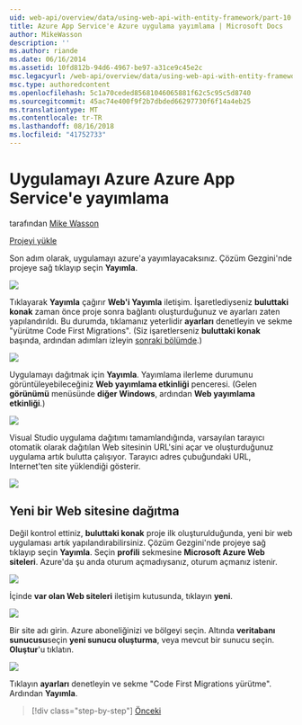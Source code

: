 ```yaml
---
uid: web-api/overview/data/using-web-api-with-entity-framework/part-10
title: Azure App Service'e Azure uygulama yayımlama | Microsoft Docs
author: MikeWasson
description: ''
ms.author: riande
ms.date: 06/16/2014
ms.assetid: 10fd812b-94d6-4967-be97-a31ce9c45e2c
msc.legacyurl: /web-api/overview/data/using-web-api-with-entity-framework/part-10
msc.type: authoredcontent
ms.openlocfilehash: 5c1a70ceded85681046065881f62c5c95c5d8740
ms.sourcegitcommit: 45ac74e400f9f2b7dbded66297730f6f14a4eb25
ms.translationtype: MT
ms.contentlocale: tr-TR
ms.lasthandoff: 08/16/2018
ms.locfileid: "41752733"
---
```

<a name="publish-the-app-to-azure-azure-app-service"></a>Uygulamayı Azure Azure App Service'e yayımlama
====================
tarafından [Mike Wasson](https://github.com/MikeWasson)

[Projeyi yükle](https://github.com/MikeWasson/BookService)

Son adım olarak, uygulamayı azure'a yayımlayacaksınız. Çözüm Gezgini'nde projeye sağ tıklayıp seçin **Yayımla**.

![](part-10/_static/image1.png)

Tıklayarak **Yayımla** çağırır **Web'i Yayımla** iletişim. İşaretlediyseniz **buluttaki konak** zaman önce proje sonra bağlantı oluşturduğunuz ve ayarları zaten yapılandırıldı. Bu durumda, tıklamanız yeterlidir **ayarları** denetleyin ve sekme &quot;yürütme Code First Migrations&quot;. (Siz işaretlerseniz **buluttaki konak** başında, ardından adımları izleyin [sonraki bölümde](#new-website).)

[![](part-10/_static/image3.png)](part-10/_static/image2.png)

Uygulamayı dağıtmak için **Yayımla**. Yayımlama ilerleme durumunu görüntüleyebileceğiniz **Web yayımlama etkinliği** penceresi. (Gelen **görünümü** menüsünde **diğer Windows**, ardından **Web yayımlama etkinliği**.)

![](part-10/_static/image4.png)

Visual Studio uygulama dağıtımı tamamlandığında, varsayılan tarayıcı otomatik olarak dağıtılan Web sitesinin URL'sini açar ve oluşturduğunuz uygulama artık bulutta çalışıyor. Tarayıcı adres çubuğundaki URL, Internet'ten site yüklendiği gösterir.

[![](part-10/_static/image6.png)](part-10/_static/image5.png)

<a id="new-website"></a>
## <a name="deploying-to-a-new-website"></a>Yeni bir Web sitesine dağıtma

Değil kontrol ettiniz, **buluttaki konak** proje ilk oluşturulduğunda, yeni bir web uygulaması artık yapılandırabilirsiniz. Çözüm Gezgini'nde projeye sağ tıklayıp seçin **Yayımla**. Seçin **profili** sekmesine **Microsoft Azure Web siteleri**. Azure'da şu anda oturum açmadıysanız, oturum açmanız istenir.

[![](part-10/_static/image8.png)](part-10/_static/image7.png)

İçinde **var olan Web siteleri** iletişim kutusunda, tıklayın **yeni**.

![](part-10/_static/image9.png)

Bir site adı girin. Azure aboneliğinizi ve bölgeyi seçin. Altında **veritabanı sunucusu**seçin **yeni sunucu oluşturma**, veya mevcut bir sunucu seçin. **Oluştur**'u tıklatın.

[![](part-10/_static/image11.png)](part-10/_static/image10.png)

Tıklayın **ayarları** denetleyin ve sekme &quot;Code First Migrations yürütme&quot;. Ardından **Yayımla**.

> [!div class="step-by-step"]
> [Önceki](part-9.md)
